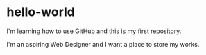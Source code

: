 # hello-world
I'm learning how to use GitHub and this is my first repository.

I'm an aspiring Web Designer and I want a place to store my works.
